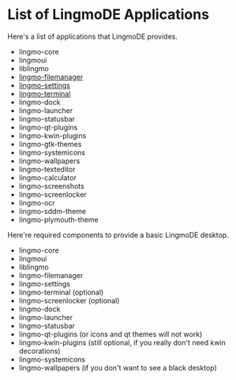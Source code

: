 # List of LingmoDE Applications

Here's a list of applications that LingmoDE provides.

- lingmo-core
- lingmoui
- liblingmo
- [lingmo-filemanager](lingmo-filemanager.md)
- [lingmo-settings](lingmo-settings.md)
- [lingmo-terminal](lingmo-terminal.md)
- lingmo-dock
- lingmo-launcher
- lingmo-statusbar
- lingmo-qt-plugins
- lingmo-kwin-plugins
- lingmo-gtk-themes
- lingmo-systemicons
- lingmo-wallpapers
- lingmo-texteditor
- lingmo-calculator
- lingmo-screenshots
- lingmo-screenlocker
- lingmo-ocr
- lingmo-sddm-theme
- lingmo-plymouth-theme

Here're required components to provide a basic LingmoDE desktop.

- lingmo-core
- lingmoui
- liblingmo
- lingmo-filemanager
- lingmo-settings
- lingmo-terminal (optional)
- lingmo-screenlocker (optional)
- lingmo-dock
- lingmo-launcher
- lingmo-statusbar
- lingmo-qt-plugins (or icons and qt themes will not work)
- lingmo-kwin-plugins (still optional, if you really don't need kwin decorations)
- lingmo-systemicons
- lingmo-wallpapers (if you don't want to see a black desktop)
